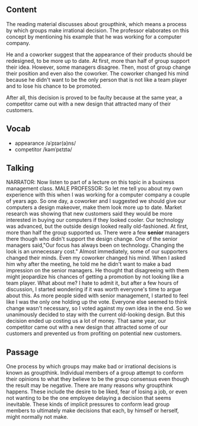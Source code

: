 ## Content
The reading material discusses about groupthink, which means a process by which groups make irrational decision. The professor elaborates on this concept by mentioning his example that he was working for a computer company.

He and a coworker suggest that the appearance of their products should be redesigned, to be more up to date. At first, more than half of group support their idea. However, some managers disagree. Then, most of group change their position and even also the coworker. The coworker changed his mind because he didn't want to be the only person that is not like a team player and to lose his chance to be promoted.

After all, this decision is proved to be faulty because at the same year, a competitor came out with a new design that attracted many of their customers.

## Vocab
- appearance /əˈpɪər(ə)ns/ 
- competitor /kəmˈpɛtɪtə/ 

## Talking
NARRATOR:  Now listen to part of a lecture on this topic in a business management class.
MALE PROFESSOR:  So let me tell you about my own experience with this when I was working for a computer company a couple of years ago.
So one day, a coworker and I suggested we should give our computers a design makeover, make them look more up to date.
Market research was showing that new customers said they would be more interested in buying our computers if they looked cooler.
Our technology was advanced, but the outside design looked really old-fashioned.
At first, more than half the group supported us.
There were a few **senior** managers there though who didn't support the design change.
One of the senior managers said,"Our focus has always been on technology.
Changing the look is an unnecessary cost."
Almost immediately, some of our supporters changed their minds.
Even my coworker changed his mind.
When I asked him why after the meeting, he told me he didn't want to make a bad impression on the senior managers.
He thought that disagreeing with them might jeopardize his chances of getting a promotion by not looking like a team player.
What about me?
I hate to admit it, but after a few hours of discussion, I started wondering if it was worth everyone's time to argue about this.
As more people sided with senior management, I started to feel like I was the only one holding up the vote.
Everyone else seemed to think change wasn't necessary, so I voted against my own idea in the end.
So we unanimously decided to stay with the current old-looking design.
But this decision ended up costing us a lot of money.
That same year, our competitor came out with a new design that attracted some of our customers and prevented us from profiting on potential new customers.

## Passage
One process by which groups may make bad or irrational decisions is known as groupthink. Individual members of a group attempt to conform their opinions to what they believe to be the group consensus even though the result may be negative. There are many reasons why groupthink happens. These include the desire to be liked, fear of losing a job, or even not wanting to be the one employee delaying a decision that seems inevitable. These kinds of implicit pressures to conform lead group members to ultimately make decisions that each, by himself or herself, might normally not make.
